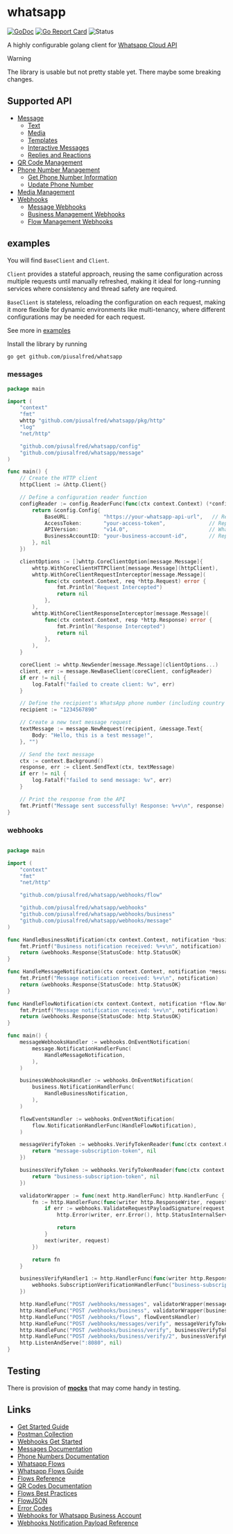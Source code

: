 # whatsapp

[![GoDoc](https://godoc.org/github.com/piusalfred/whatsapp?status.svg)](https://godoc.org/github.com/piusalfred/whatsapp)
[![Go Report Card](https://goreportcard.com/badge/github.com/piusalfred/whatsapp)](https://goreportcard.com/report/github.com/piusalfred/whatsapp)
![Status](https://img.shields.io/badge/status-alpha-red)

A highly configurable golang client for [Whatsapp Cloud API](https://www.postman.com/meta/whatsapp-business-platform/collection/wlk6lh4/whatsapp-cloud-api)

> [!WARNING]
> The library is usable but not pretty stable yet. There maybe some breaking changes.

## Supported API

- [Message](./message)
  - [Text](./message)
  - [Media](./message)
  - [Templates](./message)
  - [Interactive Messages](./message)
  - [Replies and Reactions](./message)
- [QR Code Management](./qrcode)
- [Phone Number Management](./phonenumber)
  - [Get Phone Number Information](./phonenumber)
  - [Update Phone Number](./phonenumber)
- [Media Management](./media)
- [Webhooks](./webhooks)
  - [Message Webhooks](./webhooks/message)
  - [Business Management Webhooks](./webhooks/business)
  - [Flow Management Webhooks](./webhooks/flow)


## examples

You will find `BaseClient` and `Client`.

`Client` provides a stateful approach, reusing the same configuration across multiple requests until manually refreshed, making it ideal for long-running services where consistency and thread safety are required.

`BaseClient` is stateless, reloading the configuration on each request, making it more flexible for dynamic environments like multi-tenancy, where different configurations may be needed for each request.

See more in [examples](./examples/)

Install the library by running

```bash
go get github.com/piusalfred/whatsapp
```

### messages

```go
package main

import (
	"context"
	"fmt"
	whttp "github.com/piusalfred/whatsapp/pkg/http"
	"log"
	"net/http"

	"github.com/piusalfred/whatsapp/config"
	"github.com/piusalfred/whatsapp/message"
)

func main() {
	// Create the HTTP client
	httpClient := &http.Client{}

	// Define a configuration reader function
	configReader := config.ReaderFunc(func(ctx context.Context) (*config.Config, error) {
		return &config.Config{
			BaseURL:           "https://your-whatsapp-api-url",   // Replace with your API URL
			AccessToken:       "your-access-token",              // Replace with your access token
			APIVersion:        "v14.0",                          // WhatsApp API version
			BusinessAccountID: "your-business-account-id",       // Replace with your business account ID
		}, nil
	})

	clientOptions := []whttp.CoreClientOption[message.Message]{
		whttp.WithCoreClientHTTPClient[message.Message](httpClient),
		whttp.WithCoreClientRequestInterceptor[message.Message](
			func(ctx context.Context, req *http.Request) error {
				fmt.Println("Request Intercepted")
				return nil
			},
		),
		whttp.WithCoreClientResponseInterceptor[message.Message](
			func(ctx context.Context, resp *http.Response) error {
				fmt.Println("Response Intercepted")
				return nil
			},
		),
	}

	coreClient := whttp.NewSender[message.Message](clientOptions...)
	client, err := message.NewBaseClient(coreClient, configReader)
	if err != nil {
		log.Fatalf("failed to create client: %v", err)
	}

	// Define the recipient's WhatsApp phone number (including country code)
	recipient := "1234567890"

	// Create a new text message request
	textMessage := message.NewRequest(recipient, &message.Text{
		Body: "Hello, this is a test message!",
	}, "")

	// Send the text message
	ctx := context.Background()
	response, err := client.SendText(ctx, textMessage)
	if err != nil {
		log.Fatalf("failed to send message: %v", err)
	}

	// Print the response from the API
	fmt.Printf("Message sent successfully! Response: %+v\n", response)
}
```

### webhooks

```go

package main

import (
	"context"
	"fmt"
	"net/http"

	"github.com/piusalfred/whatsapp/webhooks/flow"

	"github.com/piusalfred/whatsapp/webhooks"
	"github.com/piusalfred/whatsapp/webhooks/business"
	"github.com/piusalfred/whatsapp/webhooks/message"
)

func HandleBusinessNotification(ctx context.Context, notification *business.Notification) *webhooks.Response {
	fmt.Printf("Business notification received: %+v\n", notification)
	return &webhooks.Response{StatusCode: http.StatusOK}
}

func HandleMessageNotification(ctx context.Context, notification *message.Notification) *webhooks.Response {
	fmt.Printf("Message notification received: %+v\n", notification)
	return &webhooks.Response{StatusCode: http.StatusOK}
}

func HandleFlowNotification(ctx context.Context, notification *flow.Notification) *webhooks.Response {
	fmt.Printf("Message notification received: %+v\n", notification)
	return &webhooks.Response{StatusCode: http.StatusOK}
}

func main() {
	messageWebhooksHandler := webhooks.OnEventNotification(
		message.NotificationHandlerFunc(
			HandleMessageNotification,
		),
	)

	businessWebhooksHandler := webhooks.OnEventNotification(
		business.NotificationHandlerFunc(
			HandleBusinessNotification,
		),
	)

	flowEventsHandler := webhooks.OnEventNotification(
		flow.NotificationHandlerFunc(HandleFlowNotification),
	)

	messageVerifyToken := webhooks.VerifyTokenReader(func(ctx context.Context) (string, error) {
		return "message-subscription-token", nil
	})

	businessVerifyToken := webhooks.VerifyTokenReader(func(ctx context.Context) (string, error) {
		return "business-subscription-token", nil
	})

	validatorWrapper := func(next http.HandlerFunc) http.HandlerFunc {
		fn := http.HandlerFunc(func(writer http.ResponseWriter, request *http.Request) {
			if err := webhooks.ValidateRequestPayloadSignature(request, "validate-secret"); err != nil {
				http.Error(writer, err.Error(), http.StatusInternalServerError)

				return
			}
			next(writer, request)
		})

		return fn
	}

	businessVerifyHandler1 := http.HandlerFunc(func(writer http.ResponseWriter, request *http.Request) {
		webhooks.SubscriptionVerificationHandlerFunc("business-subscription-token")(writer, request)
	})

	http.HandleFunc("POST /webhooks/messages", validatorWrapper(messageWebhooksHandler))
	http.HandleFunc("POST /webhooks/business", validatorWrapper(businessWebhooksHandler))
	http.HandleFunc("POST /webhooks/flows", flowEventsHandler)
	http.HandleFunc("POST /webhooks/messages/verify", messageVerifyToken.VerifySubscription)
	http.HandleFunc("POST /webhooks/business/verify", businessVerifyToken.VerifySubscription)
	http.HandleFunc("POST /webhooks/business/verify/2", businessVerifyHandler1)
	http.ListenAndServe(":8080", nil)
}
```

## Testing
There is provision of [**mocks**](./mocks) that may come handy in testing.

## Links
- [Get Started Guide](https://developers.facebook.com/docs/whatsapp/cloud-api/get-started)
- [Postman Collection](https://www.postman.com/meta/whatsapp-business-platform/collection/wlk6lh4/whatsapp-cloud-api)
- [Webhooks Get Started](https://developers.facebook.com/docs/graph-api/webhooks/getting-started)
- [Messages Documentation](https://developers.facebook.com/docs/whatsapp/cloud-api/guides/send-messages)
- [Phone Numbers Documentation](https://developers.facebook.com/docs/whatsapp/cloud-api/phone-numbers)
- [Whatsapp Flows](https://developers.facebook.com/docs/whatsapp/flows/)
- [Whatsapp Flows Guide](https://developers.facebook.com/docs/whatsapp/flows/guides)
- [Flows Reference](https://developers.facebook.com/docs/whatsapp/flows/reference/)
- [QR Codes Documentation](https://developers.facebook.com/docs/whatsapp/business-management-api/qr-codes/)
- [Flows Best Practices](https://developers.facebook.com/docs/whatsapp/flows/guides/bestpractices)
- [FlowJSON](https://developers.facebook.com/docs/whatsapp/flows/reference/flowjson)
- [Error Codes](https://developers.facebook.com/docs/whatsapp/cloud-api/support/error-codes/)
- [Webhooks for Whatsapp Business Account](https://developers.facebook.com/docs/graph-api/webhooks/getting-started/webhooks-for-whatsapp)
- [Webhooks Notification Payload Reference](https://developers.facebook.com/docs/whatsapp/cloud-api/webhooks/components)
